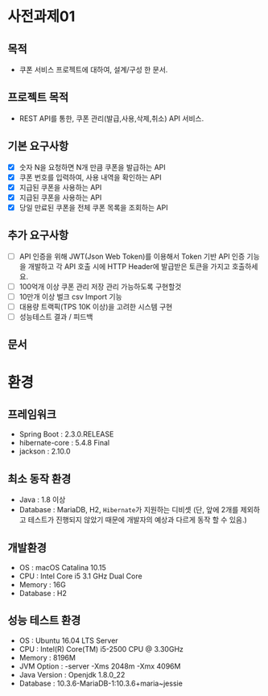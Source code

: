 # 사전과제01

## 목적 
- 쿠폰 서비스 프로젝트에 대하여, 설계/구성 한 문서.

## 프로젝트 목적 
- REST API를 통한, 쿠폰 관리(발급,사용,삭제,취소) API 서비스.

## 기본 요구사항 
- [x] 숫자 N을 요청하면 N개 만큼 쿠폰을 발급하는 API
- [x] 쿠폰 번호를 입력하여, 사용 내역을 확인하는 API
- [x] 지급된 쿠폰을 사용하는 API 
- [x] 지급된 쿠폰을 사용하는 API 
- [x] 당일 만료된 쿠폰을 전체 쿠폰 목록을 조회하는 API 

## 추가 요구사항 
- [ ] API 인증을 위해 JWT(Json Web Token)를 이용해서 Token 기반 API 인증 기능을 개발하고 각 API 호출 시에 HTTP Header에 발급받은 토큰을 가지고 호출하세요.
- [ ] 100억개 이상 쿠폰 관리 저장 관리 가능하도록 구현할것
- [ ] 10만개 이상 벌크 csv Import 기능
- [ ] 대용량 트랙픽(TPS 10K 이상)을 고려한 시스템 구현
- [ ] 성능테스트 결과 / 피드백

## 문서

# 환경 
## 프레임워크 
- Spring Boot : 2.3.0.RELEASE
- hibernate-core : 5.4.8 Final
- jackson : 2.10.0

## 최소 동작 환경 
- Java : 1.8 이상
- Database : MariaDB, H2, `Hibernate`가 지원하는 디비셋 
  (단, 앞에 2개를 제외하고 테스트가 진행되지 않았기 때문에 개발자의 예상과 다르게 동작 할 수 있음.)

## 개발환경 
- OS : macOS Catalina 10.15 
- CPU : Intel Core i5 3.1 GHz Dual Core
- Memory : 16G 
- Database : H2 

## 성능 테스트 환경 
- OS : Ubuntu 16.04 LTS Server
- CPU : Intel(R) Core(TM) i5-2500 CPU @ 3.30GHz
- Memory : 8196M
- JVM Option : -server -Xms 2048m -Xmx 4096M
- Java Version : Openjdk 1.8.0_22
- Database : 10.3.6-MariaDB-1:10.3.6+maria~jessie